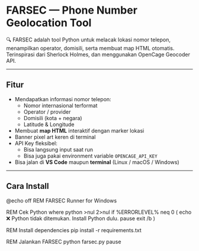 # FARSEC — Phone Number Geolocation Tool

🔍 FARSEC adalah tool Python untuk melacak lokasi nomor telepon, menampilkan operator, domisili, serta membuat map HTML otomatis.  
Terinspirasi dari Sherlock Holmes, dan menggunakan OpenCage Geocoder API.

---

## Fitur

- Mendapatkan informasi nomor telepon:
  - Nomor internasional terformat
  - Operator / provider
  - Domisili (kota + negara)
  - Latitude & Longitude
- Membuat **map HTML** interaktif dengan marker lokasi
- Banner pixel art keren di terminal
- API Key fleksibel:
  - Bisa langsung input saat run
  - Bisa juga pakai environment variable `OPENCAGE_API_KEY`
- Bisa jalan di **VS Code** maupun **terminal** (Linux / macOS / Windows)

---

## Cara Install

@echo off
REM FARSEC Runner for Windows

REM Cek Python
where python >nul 2>nul
if %ERRORLEVEL% neq 0 (
    echo ❌ Python tidak ditemukan. Install Python dulu.
    pause
    exit /b
)

REM Install dependencies
pip install -r requirements.txt

REM Jalankan FARSEC
python farsec.py
pause



